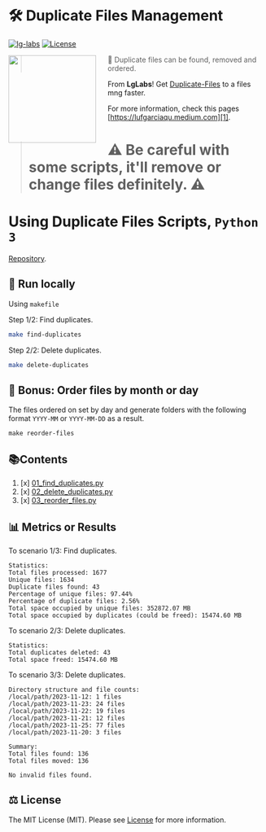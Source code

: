 # 🛠️ Duplicate Files Management 

[![lg-labs][0]][1]
[![License][2]][LIC]

<img src="https://avatars.githubusercontent.com/u/105936384?s=400&u=290ae673580a956864a07d4aef8e4448372a836b&v=4" align="left" width="172px" height="172px"/>
<img align="left" width="0" height="172px" hspace="10"/>

> 👋 Duplicate files can be found, removed and ordered.
>

From **LgLabs**! Get [Duplicate-Files][4] to a files mng faster.

For more information, check this pages [https://lufgarciaqu.medium.com][1].
<h1></h1>

> <h1> ⚠️ Be careful with some scripts, it'll remove or change files definitely. ⚠️</h1> 


# Using Duplicate Files Scripts, `Python 3`

[Repository][4].

## 🚀 Run locally
Using `makefile`

Step 1/2: Find duplicates.

```bash
make find-duplicates
```

Step 2/2: Delete duplicates.

```bash
make delete-duplicates
```

## 🚀 Bonus: Order files by month or day

The files ordered on set by day and generate folders with the following format `YYYY-MM` or `YYYY-MM-DD` as a result.

```shell
make reorder-files
```

## 📚Contents

1. [x] [01_find_duplicates.py](01_find_duplicates.py)
2. [x] [02_delete_duplicates.py](02_delete_duplicates.py)
3. [x] [03_reorder_files.py](03_reorder_files.py)

## 📊 Metrics or Results

To scenario 1/3: Find duplicates.
```shell
Statistics:
Total files processed: 1677
Unique files: 1634
Duplicate files found: 43
Percentage of unique files: 97.44%
Percentage of duplicate files: 2.56%
Total space occupied by unique files: 352872.07 MB
Total space occupied by duplicates (could be freed): 15474.60 MB
```
To scenario 2/3: Delete duplicates.
```shell
Statistics:
Total duplicates deleted: 43
Total space freed: 15474.60 MB
```
To scenario 3/3: Delete duplicates.
```shell
Directory structure and file counts:
/local/path/2023-11-12: 1 files
/local/path/2023-11-23: 24 files
/local/path/2023-11-22: 19 files
/local/path/2023-11-21: 12 files
/local/path/2023-11-25: 77 files
/local/path/2023-11-20: 3 files

Summary:
Total files found: 136
Total files moved: 136

No invalid files found.
```

## ⚖️ License

The MIT License (MIT). Please see [License][LIC] for more information.


[0]: https://img.shields.io/badge/LgLabs-community-blue?style=flat-square

[1]: https://lufgarciaqu.medium.com

[2]: https://img.shields.io/badge/license-MIT-green?style=flat-square

[4]: https://github.com/lg-labs/duplicate-files


[LIC]: LICENSE

[img1]: https://github.com/lg-labs-pentagon/lg-labs-boot-parent/assets/105936384/31c27db8-1e77-478d-a38e-7acf6ba2571c
